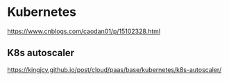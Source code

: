 # Kubernetes

https://www.cnblogs.com/caodan01/p/15102328.html

## K8s autoscaler

https://kingjcy.github.io/post/cloud/paas/base/kubernetes/k8s-autoscaler/
